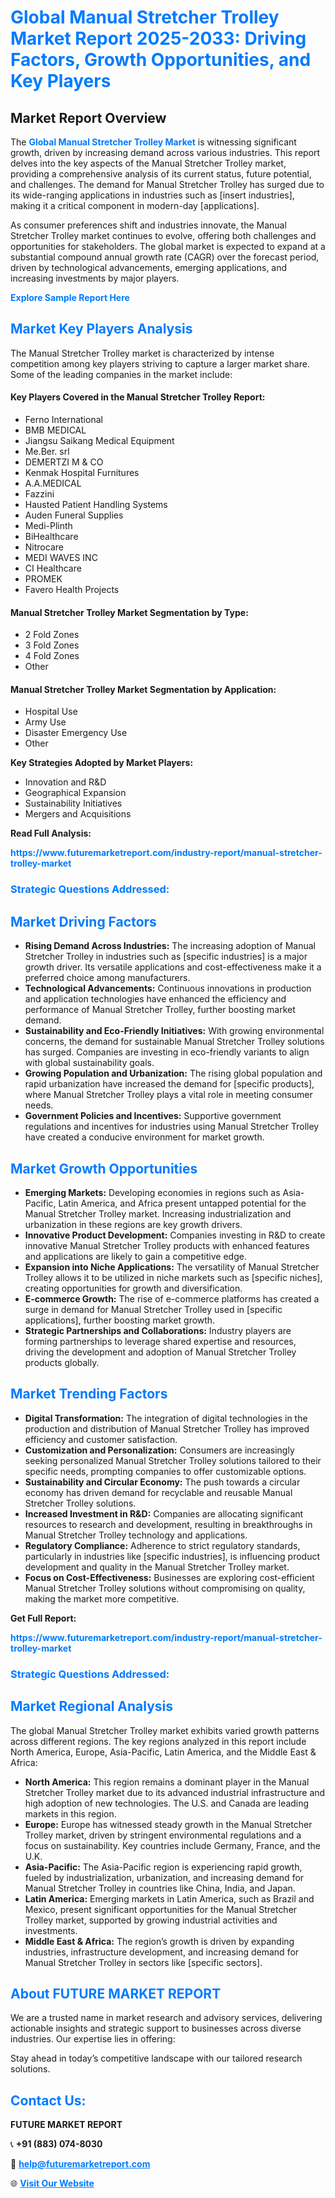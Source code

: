 <h1 style="color: #007BFF;">Global Manual Stretcher Trolley Market Report 2025-2033: Driving Factors, Growth Opportunities, and Key Players</h1>

<section id="overview">
<h2>Market Report Overview</h2>
<p>The <a href="https://www.futuremarketreport.com/industry-report/manual-stretcher-trolley-market" style="color: #007BFF; text-decoration: none;"><strong>Global Manual Stretcher Trolley Market</strong></a> is witnessing significant growth, driven by increasing demand across various industries. This report delves into the key aspects of the Manual Stretcher Trolley market, providing a comprehensive analysis of its current status, future potential, and challenges. The demand for Manual Stretcher Trolley has surged due to its wide-ranging applications in industries such as [insert industries], making it a critical component in modern-day [applications].</p>
<p>As consumer preferences shift and industries innovate, the Manual Stretcher Trolley market continues to evolve, offering both challenges and opportunities for stakeholders. The global market is expected to expand at a substantial compound annual growth rate (CAGR) over the forecast period, driven by technological advancements, emerging applications, and increasing investments by major players.</p>
</section>

<section id="overview">
<p><a href="https://www.futuremarketreport.com/request-sample/reportId=78629" style="color: #007BFF; text-decoration: none;"><strong>Explore Sample Report Here</strong></a></p>
</section>

<section id="key-players">
<h2 style="color: #007BFF;">Market Key Players Analysis</h2>
<p>The Manual Stretcher Trolley market is characterized by intense competition among key players striving to capture a larger market share. Some of the leading companies in the market include:</p>
<h4>Key Players Covered in the Manual Stretcher Trolley Report:</h4>
<ul><li>Ferno International</li><li>BMB MEDICAL</li><li>Jiangsu Saikang Medical Equipment</li><li>Me.Ber. srl</li><li>DEMERTZI M &amp; CO</li><li>Kenmak Hospital Furnitures</li><li>A.A.MEDICAL</li><li>Fazzini</li><li>Hausted Patient Handling Systems</li><li>Auden Funeral Supplies</li><li>Medi-Plinth</li><li>BiHealthcare</li><li>Nitrocare</li><li>MEDI WAVES INC</li><li>CI Healthcare</li><li>PROMEK</li><li>Favero Health Projects</li></ul>
<h4>Manual Stretcher Trolley Market Segmentation by Type:</h4>
<ul><li>2 Fold Zones</li><li>3 Fold Zones</li><li>4 Fold Zones</li><li>Other</li></ul>

<h4>Manual Stretcher Trolley Market Segmentation by Application:</h4>
<ul><li>Hospital Use</li><li>Army Use</li><li>Disaster Emergency Use</li><li>Other</li></ul>
<p><strong>Key Strategies Adopted by Market Players:</strong></p>
<ul>
<li>Innovation and R&D</li>
<li>Geographical Expansion</li>
<li>Sustainability Initiatives</li>
<li>Mergers and Acquisitions</li>
</ul>
</section>

<section>
<p><strong>Read Full Analysis: </strong></p><a href="https://www.futuremarketreport.com/industry-report/manual-stretcher-trolley-market" style="color: #007BFF; text-decoration: none;"><strong>https://www.futuremarketreport.com/industry-report/manual-stretcher-trolley-market</strong></a>
<h3 style="color: #007BFF;">Strategic Questions Addressed:</h3>
</section>

<section id="driving-factors">
<h2 style="color: #007BFF;">Market Driving Factors</h2>
<ul>
<li><strong>Rising Demand Across Industries:</strong> The increasing adoption of Manual Stretcher Trolley in industries such as [specific industries] is a major growth driver. Its versatile applications and cost-effectiveness make it a preferred choice among manufacturers.</li>
<li><strong>Technological Advancements:</strong> Continuous innovations in production and application technologies have enhanced the efficiency and performance of Manual Stretcher Trolley, further boosting market demand.</li>
<li><strong>Sustainability and Eco-Friendly Initiatives:</strong> With growing environmental concerns, the demand for sustainable Manual Stretcher Trolley solutions has surged. Companies are investing in eco-friendly variants to align with global sustainability goals.</li>
<li><strong>Growing Population and Urbanization:</strong> The rising global population and rapid urbanization have increased the demand for [specific products], where Manual Stretcher Trolley plays a vital role in meeting consumer needs.</li>
<li><strong>Government Policies and Incentives:</strong> Supportive government regulations and incentives for industries using Manual Stretcher Trolley have created a conducive environment for market growth.</li>
</ul>
</section>

<section id="growth-opportunities">
<h2 style="color: #007BFF;">Market Growth Opportunities</h2>
<ul>
<li><strong>Emerging Markets:</strong> Developing economies in regions such as Asia-Pacific, Latin America, and Africa present untapped potential for the Manual Stretcher Trolley market. Increasing industrialization and urbanization in these regions are key growth drivers.</li>
<li><strong>Innovative Product Development:</strong> Companies investing in R&D to create innovative Manual Stretcher Trolley products with enhanced features and applications are likely to gain a competitive edge.</li>
<li><strong>Expansion into Niche Applications:</strong> The versatility of Manual Stretcher Trolley allows it to be utilized in niche markets such as [specific niches], creating opportunities for growth and diversification.</li>
<li><strong>E-commerce Growth:</strong> The rise of e-commerce platforms has created a surge in demand for Manual Stretcher Trolley used in [specific applications], further boosting market growth.</li>
<li><strong>Strategic Partnerships and Collaborations:</strong> Industry players are forming partnerships to leverage shared expertise and resources, driving the development and adoption of Manual Stretcher Trolley products globally.</li>
</ul>
</section>

<section id="trending-factors">
<h2 style="color: #007BFF;">Market Trending Factors</h2>
<ul>
<li><strong>Digital Transformation:</strong> The integration of digital technologies in the production and distribution of Manual Stretcher Trolley has improved efficiency and customer satisfaction.</li>
<li><strong>Customization and Personalization:</strong> Consumers are increasingly seeking personalized Manual Stretcher Trolley solutions tailored to their specific needs, prompting companies to offer customizable options.</li>
<li><strong>Sustainability and Circular Economy:</strong> The push towards a circular economy has driven demand for recyclable and reusable Manual Stretcher Trolley solutions.</li>
<li><strong>Increased Investment in R&D:</strong> Companies are allocating significant resources to research and development, resulting in breakthroughs in Manual Stretcher Trolley technology and applications.</li>
<li><strong>Regulatory Compliance:</strong> Adherence to strict regulatory standards, particularly in industries like [specific industries], is influencing product development and quality in the Manual Stretcher Trolley market.</li>
<li><strong>Focus on Cost-Effectiveness:</strong> Businesses are exploring cost-efficient Manual Stretcher Trolley solutions without compromising on quality, making the market more competitive.</li>
</ul>
</section>

<section>
<p><strong>Get Full Report: </strong></p><a href="https://www.futuremarketreport.com/industry-report/manual-stretcher-trolley-market" style="color: #007BFF; text-decoration: none;"><strong>https://www.futuremarketreport.com/industry-report/manual-stretcher-trolley-market</strong></a>
<h3 style="color: #007BFF;">Strategic Questions Addressed:</h3>
</section>


<section id="regional-analysis">
<h2 style="color: #007BFF;">Market Regional Analysis</h2>
<p>The global Manual Stretcher Trolley market exhibits varied growth patterns across different regions. The key regions analyzed in this report include North America, Europe, Asia-Pacific, Latin America, and the Middle East & Africa:</p>
<ul>
<li><strong>North America:</strong> This region remains a dominant player in the Manual Stretcher Trolley market due to its advanced industrial infrastructure and high adoption of new technologies. The U.S. and Canada are leading markets in this region.</li>
<li><strong>Europe:</strong> Europe has witnessed steady growth in the Manual Stretcher Trolley market, driven by stringent environmental regulations and a focus on sustainability. Key countries include Germany, France, and the U.K.</li>
<li><strong>Asia-Pacific:</strong> The Asia-Pacific region is experiencing rapid growth, fueled by industrialization, urbanization, and increasing demand for Manual Stretcher Trolley in countries like China, India, and Japan.</li>
<li><strong>Latin America:</strong> Emerging markets in Latin America, such as Brazil and Mexico, present significant opportunities for the Manual Stretcher Trolley market, supported by growing industrial activities and investments.</li>
<li><strong>Middle East & Africa:</strong> The region’s growth is driven by expanding industries, infrastructure development, and increasing demand for Manual Stretcher Trolley in sectors like [specific sectors].</li>
</ul>
</section>

<footer>
<h2 style="color: #007BFF;">About FUTURE MARKET REPORT</h2>
<p>We are a trusted name in market research and advisory services, delivering actionable insights and strategic support to businesses across diverse industries. Our expertise lies in offering:</p>

<p>Stay ahead in today’s competitive landscape with our tailored research solutions.</p>

<h2 style="color: #007BFF;">Contact Us:</h2>
<p><strong>FUTURE MARKET REPORT</strong></p>
<p>📞 <strong>+91 (883) 074-8030</strong></p>
<p>📧 <strong><a href="mailto:help@futuremarketreport.com" style="color: #007BFF;">help@futuremarketreport.com</a></strong></p>
<p>🌐 <strong><a href="https://www.futuremarketreport.com/" style="color: #007BFF;">Visit Our Website</a></strong></p>
</footer>